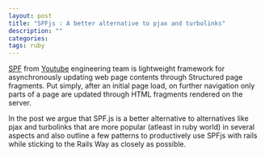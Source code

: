 ```yaml
---
layout: post
title: "SPFjs : A better alternative to pjax and turbolinks"
description: ""
categories:
tags: ruby
---
```


[SPF](https://github.com/youtube/spfjs) from [Youtube](https://youtube.com) engineering team is lightweight framework for asynchronously updating web page
contents through Structured page fragments. Put simply, after an initial page load, on further navigation only parts of a page are updated through HTML fragments rendered on the server.

In the post we argue that SPF.js is a better alternative to alternatives like pjax and turbolinks that are more popular (atleast in ruby world) in several aspects and also outline a few patterns to productively use SPFjs with rails while sticking to the Rails Way as closely as possible.



